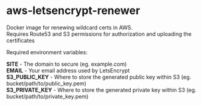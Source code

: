 # aws-letsencrypt-renewer
Docker image for renewing wildcard certs in AWS.  
Requires Route53 and S3 permissions for authorization and uploading the certificates

Required environment variables:

**SITE** - The domain to secure (eg. example.com)  
**EMAIL** - Your email address used by LetsEncrypt  
**S3_PUBLIC_KEY** - Where to store the generated public key within S3 (eg. bucket/path/to/public_key.pem)  
**S3_PRIVATE_KEY** - Where to store the generated private key within S3 (eg. bucket/path/to/private_key.pem)  

